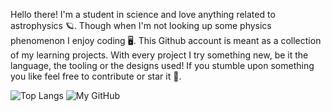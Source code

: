 Hello there! I'm a student in science and love anything related to astrophysics 🪐. Though when I'm not looking up some physics phenomenon I enjoy coding 🖥️. This Github account is meant as a collection of my learning projects. With every project I try something new, be it the language, the tooling or the designs used! If you stumble upon something you like feel free to contribute or star it 🌟.

![Top Langs](https://github-readme-stats.vercel.app/api/top-langs/?username=s0lst1ce&theme=radical&hide=html,php,css&count_private=true&show_icons=true&layout=compact)
![My GitHub](https://github-readme-stats.vercel.app/api?username=s0lst1ce&count_private=true&show_icons=true&theme=radical&include_all_commits=true)

